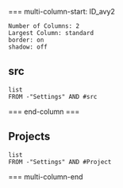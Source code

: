 === multi-column-start: ID_avy2
```column-settings
Number of Columns: 2
Largest Column: standard
border: on
shadow: off
```

## src

```dataview
list
FROM -"Settings" AND #src 
```
=== end-column ===
## Projects

```dataview
list
FROM -"Settings" AND #Project
```
=== multi-column-end

